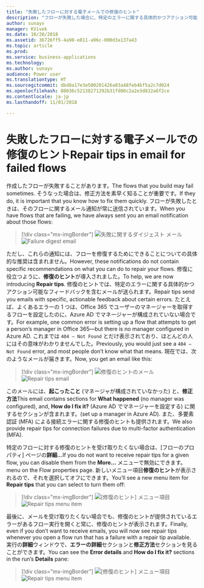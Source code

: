 ```yaml
---
title: "失敗したフローに対する電子メールでの修復のヒント"
description: "フローが失敗した場合に、特定のエラーに関する具体的かつアクション可能なフィードバックを含むメールを受け取ります。 修復のヒントでは、フローが失敗した理由と解決方法が正確に示されます。 Flow ポータルで実行失敗をクリックして、修復のヒントを見ることもできます。"
author: sunayv
manager: KVivek
ms.date: 10/28/2018
ms.assetid: 36726ff5-4a98-e811-a96c-000d3a137a43
ms.topic: article
ms.prod: 
ms.service: business-applications
ms.technology: 
ms.author: sunayv
audience: Power user
ms.translationtype: HT
ms.sourcegitcommit: dbd8a17e3e500201426a03a48feb4bf5a2c7d024
ms.openlocfilehash: 80036c52138271292b31fd00c2a2e3d832a6f2ce
ms.contentlocale: ja-jp
ms.lasthandoff: 11/01/2018

---
```

# <a name="repair-tips-in-email-for-failed-flows"></a><span data-ttu-id="bf797-105">失敗したフローに対する電子メールでの修復のヒント</span><span class="sxs-lookup"><span data-stu-id="bf797-105">Repair tips in email for failed flows</span></span>




<span data-ttu-id="bf797-106">作成したフローが失敗することがあります。</span><span class="sxs-lookup"><span data-stu-id="bf797-106">The flows that you build may fail sometimes.</span></span> <span data-ttu-id="bf797-107">そうなった場合は、修正方法を素早く知ることが重要です。</span><span class="sxs-lookup"><span data-stu-id="bf797-107">If they do, it is important that you know how to fix them quickly.</span></span> <span data-ttu-id="bf797-108">フローが失敗したときは、そのフローに関するメール通知が常に送信されています。</span><span class="sxs-lookup"><span data-stu-id="bf797-108">When you have flows that are failing, we have always sent you an email notification about those flows:</span></span>

> [!div class="mx-imgBorder"]
> <span data-ttu-id="bf797-109">![失敗に関するダイジェスト メール](media/repair-tips-0.png "失敗に関するダイジェスト メール")</span><span class="sxs-lookup"><span data-stu-id="bf797-109">![Failure digest email](media/repair-tips-0.png "Failure digest email")</span></span>

<span data-ttu-id="bf797-110">ただし、これらの通知には、フローを修復するためにできることについての具体的な推奨は含まれません。</span><span class="sxs-lookup"><span data-stu-id="bf797-110">However, these notifications do not contain specific recommendations on what you can do to repair your flows.</span></span> <span data-ttu-id="bf797-111">修復に役立つように、**修復のヒント**が導入されました。</span><span class="sxs-lookup"><span data-stu-id="bf797-111">To help, we are now introducing **Repair tips**.</span></span> <span data-ttu-id="bf797-112">修復のヒントでは、特定のエラーに関する具体的かつアクション可能なフィードバックを含むメールが送られます。</span><span class="sxs-lookup"><span data-stu-id="bf797-112">Repair tips send you emails with specific, actionable feedback about certain errors.</span></span> <span data-ttu-id="bf797-113">たとえば、よくあるエラーの 1 つは、Office 365 でユーザーのマネージャーを取得するフローを設定したのに、Azure AD でマネージャーが構成されていない場合です。</span><span class="sxs-lookup"><span data-stu-id="bf797-113">For example, one common error is setting up a flow that attempts to get a person’s manager in Office 365—but there is no manager configured in Azure AD.</span></span> <span data-ttu-id="bf797-114">これまでは `404 – Not Found` とだけ表示されており、ほとんどの人にはその意味がわかりませんでした。</span><span class="sxs-lookup"><span data-stu-id="bf797-114">Previously, you would just see a `404 – Not Found` error, and most people don’t know what that means.</span></span> <span data-ttu-id="bf797-115">現在では、次のようなメールが届きます。</span><span class="sxs-lookup"><span data-stu-id="bf797-115">Now, you get an email like this:</span></span>

> [!div class="mx-imgBorder"]
> <span data-ttu-id="bf797-116">![修復のヒントのメール](media/repair-tips-1.png "修復のヒントのメール")</span><span class="sxs-lookup"><span data-stu-id="bf797-116">![Repair tips email](media/repair-tips-1.png "Repair tips email")</span></span>

<span data-ttu-id="bf797-117">このメールには、**起こったこと** (マネージャが構成されていなかった) と、**修正方法**</span><span class="sxs-lookup"><span data-stu-id="bf797-117">This email contains sections for **What happened** (no manager was configured), and, **How do I fix it?**</span></span> <span data-ttu-id="bf797-118">(Azure AD でマネージャーを設定する) に関するセクションが含まれます。</span><span class="sxs-lookup"><span data-stu-id="bf797-118">(set up a manager in Azure AD).</span></span> <span data-ttu-id="bf797-119">また、多要素認証 (MFA) による接続エラーに関する修復のヒントも提供されます。</span><span class="sxs-lookup"><span data-stu-id="bf797-119">We also provide repair tips for connection failures due to multi-factor authentication (MFA).</span></span>

<span data-ttu-id="bf797-120">特定のフローに対する修復のヒントを受け取りたくない場合は、[フローのプロパティ] ページの**詳細...**</span><span class="sxs-lookup"><span data-stu-id="bf797-120">If you do not want to receive repair tips for a given flow, you can disable them from the **More…**</span></span> <span data-ttu-id="bf797-121">メニューで無効にできます。</span><span class="sxs-lookup"><span data-stu-id="bf797-121">menu on the Flow properties page.</span></span> <span data-ttu-id="bf797-122">新しいメニュー項目**修復のヒント**が表示されるので、それを選択してオフにできます。</span><span class="sxs-lookup"><span data-stu-id="bf797-122">You’ll see a new menu item for **Repair tips** that you can select to turn them off:</span></span>

> [!div class="mx-imgBorder"]
> <span data-ttu-id="bf797-123">![[修復のヒント] メニュー項目](media/repair-tips-3.png "[修復のヒント] メニュー項目")</span><span class="sxs-lookup"><span data-stu-id="bf797-123">![Repair tips menu item](media/repair-tips-3.png "Repair tips menu item")</span></span>

<span data-ttu-id="bf797-124">最後に、メールを受け取りたくない場合でも、修復のヒントが提供されているエラーがあるフロー実行を開くと常に、修復のヒントが表示されます。</span><span class="sxs-lookup"><span data-stu-id="bf797-124">Finally, even if you don’t want to receive emails, you will now see repair tips whenever you open a flow run that has a failure with a repair tip available.</span></span> <span data-ttu-id="bf797-125">実行の**詳細**ウィンドウで、**エラーの詳細**セクションと**修正方法**セクションを見ることができます。</span><span class="sxs-lookup"><span data-stu-id="bf797-125">You can see the **Error details** and **How do I fix it?** sections in the run’s **Details** pane:</span></span>

> [!div class="mx-imgBorder"]
> <span data-ttu-id="bf797-126">![[修復のヒント] メニュー項目](media/repair-tips-2.png "[修復のヒント] メニュー項目")</span><span class="sxs-lookup"><span data-stu-id="bf797-126">![Repair tips menu item](media/repair-tips-2.png "Repair tips menu item")</span></span>
